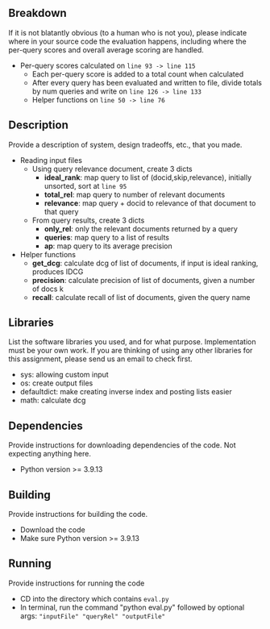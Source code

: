 ## Breakdown
If it is not blatantly obvious (to a human who is not you), please indicate where in your source code the evaluation happens, including where the per-query scores and overall average scoring are handled.
- Per-query scores calculated on ```line 93 -> line 115```
  - Each per-query score is added to a total count when calculated
  - After every query has been evaluated and written to file, divide totals by num queries and write on ```line 126 -> line 133```
  - Helper functions on ```line 50 -> line 76```

## Description 
Provide a description of system, design tradeoffs, etc., that you made.
- Reading input files
  - Using query relevance document, create 3 dicts
    - **ideal_rank**: map query to list of (docid,skip,relevance), initially unsorted, sort at ```line 95```
    - **total_rel**: map query to number of relevant documents
    - **relevance**: map query + docid to relevance of that document to that query
  - From query results, create 3 dicts
    - **only_rel**: only the relevant documents returned by a query
    - **queries**: map query to a list of results
    - **ap**: map query to its average precision
- Helper functions
  - **get_dcg**: calculate dcg of list of documents, if input is ideal ranking, produces IDCG
  - **precision**: calculate precision of list of documents, given a number of docs k
  - **recall**: calculate recall of list of documents, given the query name

## Libraries 
List the software libraries you used, and for what purpose. Implementation must be your own work. If you are thinking of using any other libraries for this assignment, please send us an email to check first.
- sys: allowing custom input
- os: create output files
- defaultdict: make creating inverse index and posting lists easier
- math: calculate dcg

## Dependencies
Provide instructions for downloading dependencies of the code. Not expecting anything here.
- Python version >= 3.9.13

## Building 
Provide instructions for building the code.
- Download the code
- Make sure Python version >= 3.9.13

## Running
Provide instructions for running the code
- CD into the directory which contains ```eval.py```
- In terminal, run the command "python eval.py" followed by optional args: ```"inputFile" "queryRel" "outputFile"```
